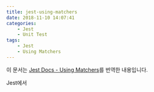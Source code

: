```yaml
---
title: jest-using-matchers
date: 2018-11-10 14:07:41
categories:
    - Jest
    - Unit Test
tags:
    - Jest
    - Using Matchers
---
```


이 문서는 [Jest Docs - Using Matchers](https://jestjs.io/docs/en/using-matchers)를 번역한 내용입니다.

Jest에서 
